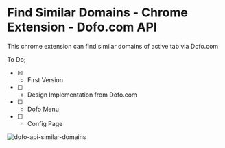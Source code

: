 # Find Similar Domains - Chrome Extension - Dofo.com API
This chrome extension can find similar domains of active tab via Dofo.com

To Do;
- [x] - First Version
- [ ] - Design Implementation from Dofo.com
- [ ] - Dofo Menu 
- [ ] - Config Page

![dofo-api-similar-domains](https://user-images.githubusercontent.com/2241517/55411111-b6e88a00-556d-11e9-950a-950a274bda97.png)

